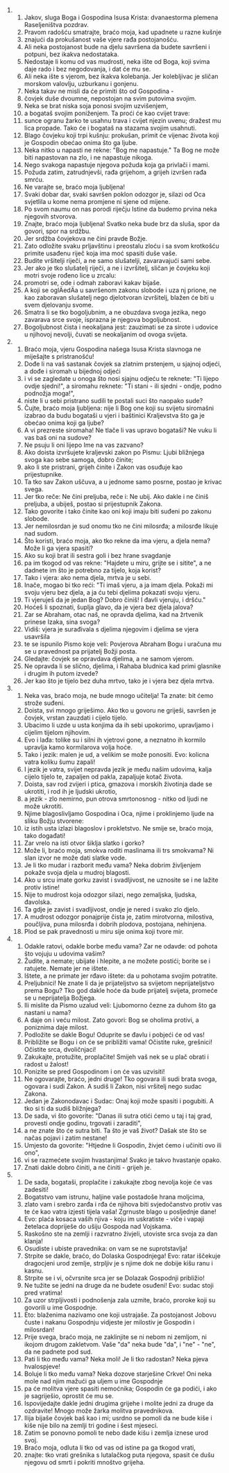 <ol>
  <li>
    <ol>
      <li>Jakov, sluga Boga i Gospodina Isusa Krista: dvanaestorma plemena  Raseljeništva pozdrav.</li>
      <li>Pravom radošću smatrajte, braćo moja, kad upadnete u razne  kušnje</li>
      <li>znajući da prokušanost vaše vjere rađa postojanošću.</li>
      <li>Ali neka postojanost bude na djelu savršena da budete savršeni  i potpuni, bez ikakva nedostataka.</li>
      <li>Nedostaje li komu od vas mudrosti, neka ište od Boga,  koji svima daje rado i bez negodovanja, i dat će mu se.</li>
      <li>Ali  neka ište s vjerom, bez ikakva kolebanja. Jer kolebljivac je  sličan morskom valovlju, uzburkanu i gonjenu.</li>
      <li>Neka takav ne  misli da će primiti što od Gospodina -</li>
      <li>čovjek duše dvoumne, nepostojan na svim putovima svojim.</li>
      <li>Neka se brat niska soja ponosi svojim uzvišenjem,</li>
      <li>a  bogataš svojim poniženjem. Ta proći će kao cvijet trave:</li>
      <li>sunce ogranu žarko te usahnu trava i cvijet njezin  uvenu; dražest mu lica propade. Tako će i bogataš na stazama  svojim usahnuti.</li>
      <li>Blago čovjeku koji trpi kušnju: prokušan, primit će vijenac  života koji je Gospodin obećao onima što ga ljube.</li>
      <li>Neka nitko u napasti ne rekne: "Bog me napastuje." Ta  Bog ne može biti napastovan na zlo, i ne napastuje nikoga.</li>
      <li>Nego  svakoga napastuje njegova požuda koja ga privlači i mami.</li>
      <li>Požuda  zatim, zatrudnjevši, rađa grijehom, a grijeh izvršen rađa smrću.</li>
      <li>Ne varajte se, braćo moja ljubljena!</li>
      <li>Svaki dobar dar, svaki savršen poklon odozgor je, silazi od Oca svjetlila u kome nema promjene ni sjene od mijene.</li>
      <li>Po svom naumu on nas porodi riječju Istine da budemo prvina neka njegovih stvorova.</li>
      <li>Znajte, braćo moja ljubljena! Svatko neka bude brz da  sluša, spor da govori, spor na srdžbu.</li>
      <li>Jer srdžba čovjekova  ne čini pravde Božje.</li>
      <li>Zato odložite svaku prljavštinu i preostalu  zloću i sa svom krotkošću primite usađenu riječ koja ima moć  spasiti duše vaše.</li>
      <li>Budite vršitelji riječi, a ne samo slušatelji, zavaravajući sami sebe.</li>
      <li>Jer ako je tko slušatelj riječi, a ne i izvršitelj, sličan je čovjeku koji motri svoje rođeno  lice u zrcalu:</li>
      <li>promotri se, ode i odmah zaboravi kakav bijaše.</li>
      <li>A koji se oglÄedÄa u savršenom zakonu slobode i uza nj prione, ne kao zaboravan slušatelj nego djelotvoran izvršitelj, blažen  će biti u svem djelovanju svome.</li>
      <li>Smatra li se tko bogoljubnim, a ne obuzdava svoga jezika, nego zavarava srce svoje, isprazna je njegova bogoljubnost.</li>
      <li>Bogoljubnost čista i neokaljana jest: zauzimati se za sirote  i udovice u njihovoj nevolji, čuvati se neokaljanim od ovoga  svijeta.</li>
    </ol>
  </li>
  <li>
    <ol>
      <li>Braćo moja, vjeru Gospodina našega Isusa Krista slavnoga ne  miješajte s pristranošću!</li>
      <li>Dođe li na vaš sastanak čovjek sa  zlatnim prstenjem, u sjajnoj odjeći, a dođe i siromah u bijednoj  odjeći</li>
      <li>i vi se zagledate u onoga što nosi sjajnu odjeću te  reknete: "Ti lijepo ovdje sjedni!", a siromahu reknete: "Ti stani  - ili sjedni - ondje, podno podnožja moga!",</li>
      <li>niste li u sebi  pristrano sudili te postali suci što naopako sude?</li>
      <li>Čujte, braćo moja ljubljena: nije li Bog one koji su svijetu  siromašni izabrao da budu bogataši u vjeri i baštinici Kraljevstva  što ga je obećao onima koji ga ljube?</li>
      <li>A vi prezreste siromaha!  Ne tlače li vas upravo bogataši? Ne vuku li vas baš oni na sudove?</li>
      <li>Ne psuju li oni lijepo Ime na vas zazvano?</li>
      <li>Ako doista izvršujete  kraljevski zakon po Pismu: Ljubi bližnjega svoga kao sebe  samoga, dobro činite;</li>
      <li>ako li ste pristrani, grijeh činite  i Zakon vas osuđuje kao prijestupnike.</li>
      <li>Ta tko sav Zakon uščuva, a u jednome samo posrne, postao je krivac svega.</li>
      <li>Jer tko  reče: Ne čini preljuba, reče i: Ne ubij. Ako dakle  i ne činiš preljuba, a ubiješ, postao si prijestupnik Zakona.</li>
      <li>Tako govorite i tako činite kao oni koji imaju biti suđeni  po zakonu slobode.</li>
      <li>Jer nemilosrdan je sud onomu tko ne čini  milosrđa; a milosrđe likuje nad sudom.</li>
      <li>Što koristi, braćo moja, ako tko rekne da ima vjeru,  a djela nema? Može li ga vjera spasiti?</li>
      <li>Ako su koji brat  ili sestra goli i bez hrane svagdanje</li>
      <li>pa im tkogod od vas  rekne: "Hajdete u miru, grijte se i sitite", a ne dadnete im  što je potrebno za tijelo, koja korist?</li>
      <li>Tako i vjera: ako  nema djela, mrtva je u sebi.</li>
      <li>Inače, mogao bi tko reći: "Ti imaš vjeru, a ja imam djela.  Pokaži mi svoju vjeru bez djela, a ja ću tebi djelima pokazati  svoju vjeru.</li>
      <li>Ti vjeruješ da je jedan Bog? Dobro činiš! I  đavli vjeruju, i dršću."</li>
      <li>Hoćeš li spoznati, šuplja glavo, da je vjera bez djela  jalova?</li>
      <li>Zar se Abraham, otac naš, ne opravda djelima, kad  na žrtvenik prinese Izaka, sina svoga?</li>
      <li>Vidiš: vjera je surađivala  s djelima njegovim i djelima se vjera usavršila</li>
      <li>te se ispunilo  Pismo koje veli: Povjerova Abraham Bogu i uračuna mu se u  pravednost pa prijatelj Božji posta.</li>
      <li>Gledajte: čovjek  se opravdava djelima, a ne samom vjerom.</li>
      <li>Ne opravda li se  slično, djelima, i Rahaba bludnica kad primi glasnike i drugim  ih putom izvede?</li>
      <li>Jer kao što je tijelo bez duha mrtvo, tako  je i vjera bez djela mrtva.</li>
    </ol>
  </li>
  <li>
    <ol>
      <li>Neka vas, braćo moja, ne bude mnogo učitelja! Ta znate: bit  ćemo strože suđeni.</li>
      <li>Doista, svi mnogo griješimo. Ako tko u  govoru ne griješi, savršen je čovjek, vrstan zauzdati i cijelo  tijelo.</li>
      <li>Ubacimo li uzde u usta konjima da ih sebi upokorimo, upravljamo i cijelim tijelom njihovim.</li>
      <li>Evo i lađa: tolike  su i silni ih vjetrovi gone, a neznatno ih kormilo upravlja kamo  kormilarova volja hoće.</li>
      <li>Tako i jezik: malen je ud, a velikim  se može ponositi. Evo: kolicna vatra koliku šumu zapali!</li>
      <li>I jezik je vatra, svijet nepravda jezik je među našim udovima, kalja cijelo tijelo  te, zapaljen od pakla, zapaljuje kotač života.</li>
      <li>Doista, sav  rod zvijeri i ptica, gmazova i morskih životinja dade se ukrotiti, i rod ih je ljudski ukrotio,</li>
      <li>a jezik - zlo nemirno, pun otrova  smrtonosnog - nitko od ljudi ne može ukrotiti.</li>
      <li>Njime blagoslivljamo Gospodina i Oca, njime i proklinjemo  ljude na sliku Božju stvorene:</li>
      <li>iz istih usta izlazi blagoslov  i prokletstvo. Ne smije se, braćo moja, tako događati!</li>
      <li>Zar  vrelo na isti otvor šiklja slatko i gorko?</li>
      <li>Može li, braćo  moja, smokva roditi maslinama ili trs smokvama? Ni slan izvor  ne može dati slatke vode.</li>
      <li>Je li tko mudar i razborit među vama? Neka dobrim življenjem  pokaže svoja djela u mudroj blagosti.</li>
      <li>Ako u srcu imate gorku  zavist i svadljivost, ne uznosite se i ne lažite protiv istine!</li>
      <li>Nije to mudrost koja odozgor silazi, nego zemaljska, ljudska, đavolska.</li>
      <li>Ta gdje je zavist i svadljivost, ondje je nered  i svako zlo djelo.</li>
      <li>A mudrost odozgor ponajprije čista je, zatim mirotvorna, milostiva, poučljiva, puna milosrđa i dobrih  plodova, postojana, nehinjena.</li>
      <li>Plod se pak pravednosti u  miru sije onima koji tvore mir.</li>
    </ol>
  </li>
  <li>
    <ol>
      <li>Odakle ratovi, odakle borbe među vama? Zar ne odavde: od pohota  što vojuju u udovima vašim?</li>
      <li>Žudite, a nemate; ubijate i hlepite, a ne možete postići; borite se i ratujete. Nemate jer ne ištete.</li>
      <li>Ištete, a ne primate jer rđavo ištete: da u pohotama svojim  potratite.</li>
      <li>Preljubnici! Ne znate li da je prijateljstvo sa svijetom  neprijateljstvo prema Bogu? Tko god dakle hoće da bude prijatelj  svijeta, promeće se u neprijatelja Božjega.</li>
      <li>Ili mislite da  Pismo uzalud veli: Ljubomorno čezne za duhom što ga nastani u  nama?</li>
      <li>A daje on i veću milost. Zato govori: Bog se oholima protivi, a poniznima daje milost.</li>
      <li>Podložite se dakle Bogu! Oduprite se đavlu i pobjeći će od vas!</li>
      <li>Približite se Bogu i on će se približiti vama! Očistite ruke, grešnici! Očistite srca, dvoličnjaci!</li>
      <li>Zakukajte, protužite, proplačite! Smijeh vaš nek se u plač obrati i radost u žalost!</li>
      <li>Ponizite se pred Gospodinom i on će vas uzvisiti!</li>
      <li>Ne ogovarajte, braćo, jedni druge! Tko ogovara ili sudi  brata svoga, ogovara i sudi Zakon. A sudiš li Zakon, nisi vršitelj  nego sudac Zakona.</li>
      <li>Jedan je Zakonodavac i Sudac: Onaj koji  može spasiti i pogubiti. A tko si ti da sudiš bližnjega?</li>
      <li>De sada, vi što govorite: "Danas ili sutra otići ćemo  u taj i taj grad, provesti ondje godinu, trgovati i zaraditi",</li>
      <li>a ne znate što će sutra biti. Ta što je vaš život? Dašak  ste što se načas pojavi i zatim nestane!</li>
      <li>Umjesto da govorite:  "Htjedne li Gospodin, živjet ćemo i učiniti ovo ili ono",</li>
      <li>vi  se razmećete svojim hvastanjima! Svako je takvo hvastanje opako.</li>
      <li>Znati dakle dobro činiti, a ne činiti - grijeh je.</li>
    </ol>
  </li>
  <li>
    <ol>
      <li>De sada, bogataši, proplačite i zakukajte zbog nevolja koje  će vas zadesiti!</li>
      <li>Bogatstvo vam istrunu, haljine vaše postadoše  hrana moljcima,</li>
      <li>zlato vam i srebro zarđa i rđa će njihova  biti svjedočanstvo protiv vas te će kao vatra izjesti tijela  vaša! Zgrnuste blago u posljednje dane!</li>
      <li>Evo: plaća kosaca  vaših njiva - koju im uskratiste - viče i vapaji žetelaca dopriješe  do ušiju Gospoda nad Vojskama.</li>
      <li>Raskošno ste na zemlji i razvratno  živjeli, utoviste srca svoja za dan klanja!</li>
      <li>Osudiste i ubiste  pravednika: on vam se ne suprotstavlja!</li>
      <li>Strpite se dakle, braćo, do Dolaska Gospodnjega! Evo:  ratar iščekuje dragocjeni urod zemlje, strpljiv je s njime dok  ne dobije kišu ranu i kasnu.</li>
      <li>Strpite se i vi, očvrsnite  srca jer se Dolazak Gospodnji približio!</li>
      <li>Ne tužite se jedni  na druge da ne budete osuđeni! Evo: sudac stoji pred vratima!</li>
      <li>Za uzor strpljivosti i podnošenja zala uzmite, braćo, proroke  koji su govorili u ime Gospodnje.</li>
      <li>Eto: blaženima nazivamo  one koji ustrajaše. Za postojanost Jobovu čuste i nakanu Gospodnju  vidjeste jer milostiv je Gospodin i milosrdan!</li>
      <li>Prije svega, braćo moja, ne zaklinjite se ni nebom ni  zemljom, ni ikojom drugom zakletvom. Vaše "da" neka bude "da", i "ne" - "ne", da ne padnete pod sud.</li>
      <li>Pati li tko među vama? Neka moli! Je li tko radostan?  Neka pjeva hvalospjeve!</li>
      <li>Boluje li tko među vama? Neka dozove  starješine Crkve! Oni neka mole nad njim mažući ga uljem u ime  Gospodnje</li>
      <li>pa će molitva vjere spasiti nemoćnika; Gospodin  će ga podići, i ako je sagriješio, oprostit će mu se.</li>
      <li>Ispovijedajte  dakle jedni drugima grijehe i molite jedni za druge da ozdravite!  Mnogo može žarka molitva pravednikova.</li>
      <li>Ilija bijaše čovjek  baš kao i mi; usrdno se pomoli da ne bude kiše i kiše nije bilo  na zemlji tri godine i šest mjeseci.</li>
      <li>Zatim se ponovno pomoli  te nebo dade kišu i zemlja iznese urod svoj.</li>
      <li>Braćo moja, odluta li tko od vas od istine pa ga tkogod  vrati,</li>
      <li>znajte: tko vrati grešnika s lutalačkog puta njegova, spasit će dušu njegovu od smrti i pokriti mnoštvo grijeha.</li>
    </ol>
  </li>
</ol>